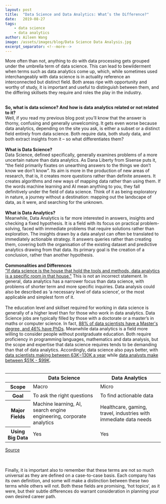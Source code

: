 ```yaml
---
layout: post
title:  "Data Science and Data Analytics: What’s the Difference?"
date:   2019-08-27
tags: 
    - data science
    - data analytics
author: Aileen Wang
image: /assets/images/blog/Data Science Data Analysis.jpg
excerpt_separator: <!--more-->
---
```

More often than not, anything to do with data processing gets grouped under the umbrella term of data science. This can lead to bewilderment when terms such as data analytics come up, which, while sometimes used interchangeably with data science is in actuality reference an interconnected but distinct field. Both areas ripe with opportunity and worthy of study, it is important and useful to distinguish between them, and the differing skillsets they require and roles the play in the industry.
<br><br>
<!--more-->
<subtitle><b>So, what is data science? And how is data analytics related or not related to it?</b></subtitle>
<br>
Well, if you read my previous blog post you’ll know that the answer is thorny, confusing and generally unwelcoming. It gets even worse because data analytics, depending on the site you ask, is either a subset or a distinct field entirely from data science.  Both require data, both study data, and both extract insights from it – so what differentiates them?
<br><br>
<subtitle><b>What is Data Science?</b></subtitle>
<br>
Data Science, defined specifically, generally examines problems of a more uncertain nature than data analytics. As Dana Liberty from Sisense puts it, “the field primarily fixates on unearthing answers to the things we don’t know we don’t know”. Its aim is more in the production of new areas of research, that is, it creates more questions rather than definite answers. It creates algorithms and new ways of mapping data rather than using them. If the words machine learning and AI mean anything to you, they fall definitively under the field of data science. Think of it as being exploratory in nature, a journey without a destination: mapping out the landscape of data, as it were, and searching for the unknown. 
<br><br>
<subtitle><b>What is Data Analytics?</b></subtitle>
<br>
Meanwhile, Data Analytics is far more interested in answers, insights and checking a fixed hypothesis. It is a field with its focus on practical problem-solving, faced with immediate problems that require solutions rather than exploration. The insights drawn by a data analyst can often be translated to immediately actionable strategy. It answers queries rather than creating them, covering both the organisation of the existing dataset and predictive analytics drawing from that data. Its primary goal is the creation of a conclusion, rather than another hypothesis.
<br><br>
<subtitle><b> Commonalities and Differences</b></subtitle>
<br>
<a href = "https://insidebigdata.com/2017/06/03/difference-data-science-data-analytics/">"If data science is the house that hold the tools and methods, data analytics is a specific room in that house."</a> This is not an incorrect statement. In general, data analytics has a narrower focus than data science, with problems of shorter term and more specific inquiries. Data analysis could also be described as ‘a necessary level of data science’, or the most applicable and simplest form of it. 
<br><br>
The education level and skillset required for working in data science is generally of a higher level than for those who work in data analytics. Data Science jobs are typically filled by those with a doctorate or a master’s in maths or computer science. In fact, <a href = "https://www.simplilearn.com/data-science-vs-big-data-vs-data-analytics-article"> 88% of data scientists have a Master's degree, and 46% have PhDs</a>. Meanwhile data analytics is a field more willing to consider people without postgraduate education. Both require proficiency in programming languages, mathematics and data analysis, but the scope and expertise that data science requires tends to be demanding than that of data analytics. Accordingly, data science also pays better, with <a href = "https://www.payscale.com/research/AU/Job=Data_Scientist/Salary">data scientists making between $63K-$130K a year</a> while <a href = "https://www.payscale.com/research/AU/Job=Data_Analyst/Salary">data analysts make between $51K - $99K</a>.
<br><br>
<table class = "table">
    <thead>
    <tr>
      <th></th>
      <th>Data Science</th>
      <th>Data Analytics</th>
    </tr>
  </thead>
  <tbody>
    <tr>
        <th>
        Scope
        </th>
        <td> Macro</td>
        <td>Micro</td>
    </tr>
    <tr>
        <th>
        Goal
        </th>
        <td> To ask the right questions</td>
        <td>To find actionable data</td>
    </tr>
    <tr>
        <th>
        Major Fields
        </th>
        <td> Machine learning, AI, search engine engineering, corporate analytics</td>
        <td>Healthcare, gaming, travel, industries with immediate data needs</td>
    </tr>
    <tr>
        <th>
        Using Big Data
        </th>
        <td> Yes</td>
        <td>Yes</td>
    </tr>
  </tbody>
</table>
<figcaption>
  <p class = "has-text-grey is-size-7">
  <a href = "https://www.sisense.com/en-au/blog/data-science-vs-data-analytics/">
    Source
  </a>
  </p>
</figcaption>
<br><br>
Finally, it is important also to remember that these terms are not so much universal as they are defined on a case-to-case basis. Each company has its own definition, and some will make a distinction between these two terms while others will not. Both these fields are promising, ‘hot topics’, as it were, but their subtle differences do warrant consideration in planning your own desired career path.
 
